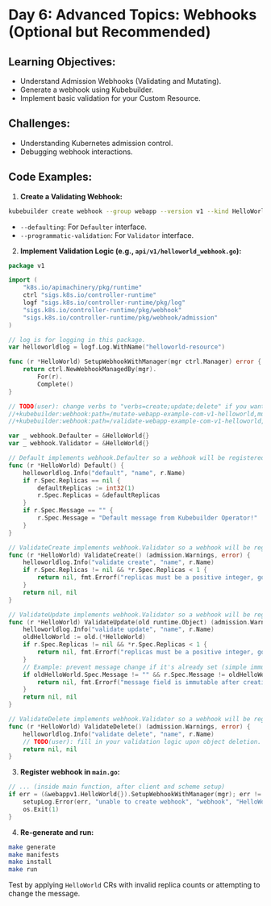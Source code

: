 # Day 6: Advanced Topics: Webhooks (Optional but Recommended)

## **Learning Objectives:**

* Understand Admission Webhooks (Validating and Mutating).
* Generate a webhook using Kubebuilder.
* Implement basic validation for your Custom Resource.

## **Challenges:**

* Understanding Kubernetes admission control.
* Debugging webhook interactions.

## **Code Examples:**

1.  **Create a Validating Webhook:**

```bash
kubebuilder create webhook --group webapp --version v1 --kind HelloWorld --defaulting --programmatic-validation
```

* `--defaulting`: For `Defaulter` interface.
* `--programmatic-validation`: For `Validator` interface.

2.  **Implement Validation Logic (e.g., `api/v1/helloworld_webhook.go`):**

```go
package v1

import (
    "k8s.io/apimachinery/pkg/runtime"
    ctrl "sigs.k8s.io/controller-runtime"
    logf "sigs.k8s.io/controller-runtime/pkg/log"
    "sigs.k8s.io/controller-runtime/pkg/webhook"
    "sigs.k8s.io/controller-runtime/pkg/webhook/admission"
)

// log is for logging in this package.
var helloworldlog = logf.Log.WithName("helloworld-resource")

func (r *HelloWorld) SetupWebhookWithManager(mgr ctrl.Manager) error {
    return ctrl.NewWebhookManagedBy(mgr).
        For(r).
        Complete()
}

// TODO(user): change verbs to "verbs=create;update;delete" if you want to enable deletion validation.
//+kubebuilder:webhook:path=/mutate-webapp-example-com-v1-helloworld,mutating=true,failurePolicy=fail,sideEffects=None,groups=webapp.example.com,resources=helloworlds,verbs=create;update,versions=v1,name=mhelloworld.kb.io,admissionReviewVersions=v1
//+kubebuilder:webhook:path=/validate-webapp-example-com-v1-helloworld,mutating=false,failurePolicy=fail,sideEffects=None,groups=webapp.example.com,resources=helloworlds,verbs=create;update,versions=v1,name=vhelloworld.kb.io,admissionReviewVersions=v1

var _ webhook.Defaulter = &HelloWorld{}
var _ webhook.Validator = &HelloWorld{}

// Default implements webhook.Defaulter so a webhook will be registered for the type
func (r *HelloWorld) Default() {
    helloworldlog.Info("default", "name", r.Name)
    if r.Spec.Replicas == nil {
        defaultReplicas := int32(1)
        r.Spec.Replicas = &defaultReplicas
    }
    if r.Spec.Message == "" {
        r.Spec.Message = "Default message from Kubebuilder Operator!"
    }
}

// ValidateCreate implements webhook.Validator so a webhook will be registered for the type
func (r *HelloWorld) ValidateCreate() (admission.Warnings, error) {
    helloworldlog.Info("validate create", "name", r.Name)
    if r.Spec.Replicas != nil && *r.Spec.Replicas < 1 {
        return nil, fmt.Errorf("replicas must be a positive integer, got %d", *r.Spec.Replicas)
    }
    return nil, nil
}

// ValidateUpdate implements webhook.Validator so a webhook will be registered for the type
func (r *HelloWorld) ValidateUpdate(old runtime.Object) (admission.Warnings, error) {
    helloworldlog.Info("validate update", "name", r.Name)
    oldHelloWorld := old.(*HelloWorld)
    if r.Spec.Replicas != nil && *r.Spec.Replicas < 1 {
        return nil, fmt.Errorf("replicas must be a positive integer, got %d", *r.Spec.Replicas)
    }
    // Example: prevent message change if it's already set (simple immutable check)
    if oldHelloWorld.Spec.Message != "" && r.Spec.Message != oldHelloWorld.Spec.Message {
        return nil, fmt.Errorf("message field is immutable after creation")
    }
    return nil, nil
}

// ValidateDelete implements webhook.Validator so a webhook will be registered for the type
func (r *HelloWorld) ValidateDelete() (admission.Warnings, error) {
    helloworldlog.Info("validate delete", "name", r.Name)
    // TODO(user): fill in your validation logic upon object deletion.
    return nil, nil
}
```

3.  **Register webhook in `main.go`:**

```go
// ... (inside main function, after client and scheme setup)
if err = (&webappv1.HelloWorld{}).SetupWebhookWithManager(mgr); err != nil {
    setupLog.Error(err, "unable to create webhook", "webhook", "HelloWorld")
    os.Exit(1)
}
```

4.  **Re-generate and run:**

```bash
make generate
make manifests
make install
make run
```

Test by applying `HelloWorld` CRs with invalid replica counts or attempting to change the message.

